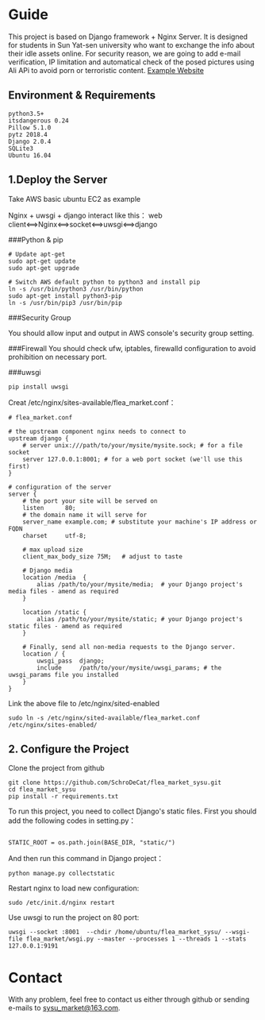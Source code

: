 # Guide

This project is based on Django framework + Nginx Server. It is designed for students in Sun Yat-sen university who want to exchange the info about their idle assets online. For security reason, we are going to add e-mail verification, IP limitation and automatical check of the posed pictures using Ali APi to avoid porn or terroristic content.
[Example Website](sysufleastore.com)

## Environment & Requirements
```
python3.5+
itsdangerous 0.24
Pillow 5.1.0
pytz 2018.4
Django 2.0.4
SQLite3
Ubuntu 16.04
```
## 1.Deploy the Server
Take AWS basic ubuntu EC2 as example

Nginx + uwsgi + django interact like this：
web client<==>Nginx<==>socket<==>uwsgi<==>django

###Python & pip


```console
# Update apt-get
sudo apt-get update
sudo apt-get upgrade

# Switch AWS default python to python3 and install pip
ln -s /usr/bin/python3 /usr/bin/python
sudo apt-get install python3-pip
ln -s /usr/bin/pip3 /usr/bin/pip
```
###Security Group

You should allow input and output in AWS console's security group setting.

###Firewall
You should check ufw, iptables, firewalld configuration to avoid prohibition on necessary port.

###uwsgi

```console
pip install uwsgi
```
Creat /etc/nginx/sites-available/flea_market.conf：

```nginx
# flea_market.conf

# the upstream component nginx needs to connect to
upstream django {
    # server unix:///path/to/your/mysite/mysite.sock; # for a file socket
    server 127.0.0.1:8001; # for a web port socket (we'll use this first)
}

# configuration of the server
server {
    # the port your site will be served on
    listen      80;
    # the domain name it will serve for
    server_name example.com; # substitute your machine's IP address or FQDN
    charset     utf-8;

    # max upload size
    client_max_body_size 75M;   # adjust to taste

    # Django media
    location /media  {
        alias /path/to/your/mysite/media;  # your Django project's media files - amend as required
    }

    location /static {
        alias /path/to/your/mysite/static; # your Django project's static files - amend as required
    }

    # Finally, send all non-media requests to the Django server.
    location / {
        uwsgi_pass  django;
        include     /path/to/your/mysite/uwsgi_params; # the uwsgi_params file you installed
    }
}
```
Link the above file to /etc/nginx/sited-enabled

```console
sudo ln -s /etc/nginx/sited-available/flea_market.conf /etc/nginx/sites-enabled/
```

## 2. Configure the Project
Clone the project from github

```console
git clone https://github.com/SchroDeCat/flea_market_sysu.git
cd flea_market_sysu
pip install -r requirements.txt
```
To run this project, you need to collect Django's static files. First you should add the following codes in setting.py：

```console

STATIC_ROOT = os.path.join(BASE_DIR, "static/")
```
And then run this command in Django project：

```console
python manage.py collectstatic
```
Restart nginx to load new configuration:

```console
sudo /etc/init.d/nginx restart
```

Use uwsgi to run the project on 80 port:

```console
uwsgi --socket :8001  --chdir /home/ubuntu/flea_market_sysu/ --wsgi-file flea_market/wsgi.py --master --processes 1 --threads 1 --stats 127.0.0.1:9191
```
# Contact
With any problem, feel free to contact us either through github or sending e-mails to sysu_market@163.com.